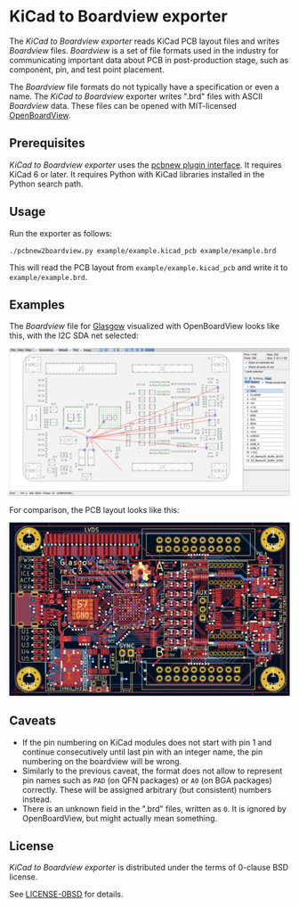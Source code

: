 # KiCad to Boardview exporter

The _KiCad to Boardview exporter_ reads KiCad PCB layout files and writes _Boardview_ files. _Boardview_ is a set of file formats used in the industry for communicating important data about PCB in post-production stage, such as component, pin, and test point placement.

The _Boardview_ file formats do not typically have a specification or even a name. The _KiCad to Boardview_ exporter writes ".brd" files with ASCII _Boardview_ data. These files can be opened with MIT-licensed [OpenBoardView][].

[openboardview]: https://openboardview.org/

## Prerequisites

_KiCad to Boardview exporter_ uses the [pcbnew plugin interface][pcbplugin]. It requires KiCad 6 or later. It requires Python with KiCad libraries installed in the Python search path.

[pcbplugin]: https://dev-docs.kicad.org/en/python/pcbnew/

## Usage

Run the exporter as follows:

    ./pcbnew2boardview.py example/example.kicad_pcb example/example.brd

This will read the PCB layout from `example/example.kicad_pcb` and write it to `example/example.brd`.

## Examples

The _Boardview_ file for [Glasgow][] visualized with OpenBoardView looks like this, with the I2C SDA net selected:

![](example/boardview.png)

For comparison, the PCB layout looks like this:

![](example/layout.png)

[glasgow]: https://github.com/whitequark/Glasgow

## Caveats

  * If the pin numbering on KiCad modules does not start with pin 1 and continue consecutively until last pin with an integer name, the pin numbering on the boardview will be wrong.
  * Similarly to the previous caveat, the format does not allow to represent pin names such as `PAD` (on QFN packages) or `A0` (on BGA packages) correctly. These will be assigned arbitrary (but consistent) numbers instead.
  * There is an unknown field in the ".brd" files, written as `0`. It is ignored by OpenBoardView, but might actually mean something.

## License

_KiCad to Boardview exporter_ is distributed under the terms of 0-clause BSD license.

See [LICENSE-0BSD](LICENSE-0BSD.txt) for details.

